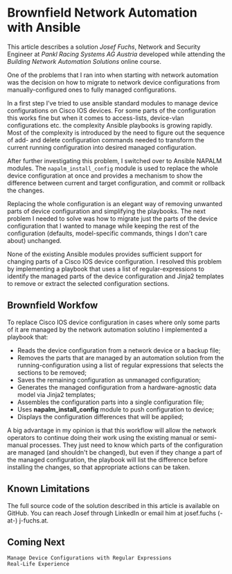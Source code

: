 # Brownfield Network Automation with Ansible

This article describes a solution _Josef Fuchs_, Network and Security Engineer at _Pankl Racing Systems AG Austria_ developed while attending the _Building Network Automation Solutions_ online course.

One of the problems that I ran into when starting with network automation was the decision on how to migrate to network device configurations from manually-configured ones to fully managed configurations.

In a first step I’ve tried to use ansible standard modules to manage device configurations on Cisco IOS devices. For some parts of the configuration this works fine but when it comes to access-lists, device-vlan configurations etc. the complexity Ansible playbooks is growing rapidly. Most of the complexity is introduced by the need to figure out the sequence of add- and delete configuration commands needed to transform the current running configuration into desired managed configuration.

After further investigating this problem, I switched over to Ansible NAPALM modules. The `napalm_install_config` module is used to replace the whole device configuration at once and provides a mechanism to show the difference between current and target configuration, and commit or rollback the changes.

Replacing the whole configuration is an elegant way of removing unwanted parts of device configuration and simplifying the playbooks. The next problem I needed to solve was how to migrate just the parts of the device configuration that I wanted to manage while keeping the rest of the configuration (defaults, model-specific commands, things I don't care about) unchanged.

None of the existing Ansible modules provides sufficient support for changing parts of a Cisco IOS device configuration. I resolved this problem by implementing a playbook that uses a list of regular-expressions to identify the managed parts of the device configuration and Jinja2 templates to remove or extract the selected configuration sections.

## Brownfield Workfow

To replace Cisco IOS device configuration in cases where only some parts of it are managed by the network automation solutino I implemented a playbook that:

* Reads the device configuration from a network device or a backup file;
* Removes the parts that are managed by an automation solution from the running-configuration using a list of regular expressions that selects the sections to be removed;
* Saves the remaining configuration as unmanaged configuration;
* Generates the managed configuration from a hardware-agnostic data model via Jinja2 templates;
* Assembles the configuration parts into a single configuration file;
* Uses **napalm_install_config** module to push configuration to device;
* Displays the configuration differences that will be applied;

A big advantage in my opinion is that this workflow will allow the network operators to continue doing their work using the existing manual or semi-manual processes. They just need to know which parts of the configuration are managed (and shouldn't be changed), but even if they change a part of the managed configuration, the playbook will list the difference before installing the changes, so that appropriate actions can be taken.

## Known Limitations

The full source code of the solution described in this article is available on GitHub. You can reach Josef through LinkedIn or email him at josef.fuchs (-at-) j-fuchs.at.

## Coming Next

    Manage Device Configurations with Regular Expressions
    Real-Life Experience
